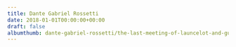 ```yaml
---
title: Dante Gabriel Rossetti
date: 2018-01-01T00:00:00+00:00
draft: false
albumthumb: dante-gabriel-rossetti/the-last-meeting-of-launcelot-and-guenevere,-1860.jpg
---
```

